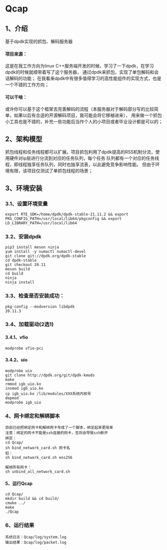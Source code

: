 # Qcap

## 1、介绍
基于dpdk实现的抓包、解码服务器

#### 项目来源：
这是在我工作方向为linux C++服务端开发的时候，学习了一下dpdk，在学习dpdk的时候就顺带着写了这个服务器，
通过dpdk来抓包，实现了单包解码和会话解码的功能；
在我看来dpdk中有很多值得学习的高性能组件的实现方式，也是一个不错的工作方向；
#### 可以干啥：
或许你可以基于这个框架去完善解码的流程（本服务器对于解码部分写的比较简单，如果以后有合适的开源解码项目，我可能会将它移植进来），
用来做一个抓包小工具也是不错的，补充一些功能后当作个人的小项目或者毕业设计都是可以的；

## 2、架构模型
抓包线程和任务线程都可以扩展。项目抓包利用了dpdk提高的RSS机制分流，使用硬件对ip层进行分流到对应的任务队列，每个任务
队列都有一个对应的任务线程，即线程独享任务队列，同时也独享流表，以此避免竞争影响性能。
但由于环境有限，该项目仅测试了单抓包线程的场景；

## 3、环境安装
### 3.1、设置环境变量
```
export RTE_SDK=/home/dpdk/dpdk-stable-21.11.2 && export PKG_CONFIG_PATH=/usr/local/lib64/pkgconfig && export LD_LIBRARY_PATH=/usr/local/lib64
```
### 3.2、安装dpdk
```
pip3 install meson ninja
yum install -y numactl numactl-devel
git clone git://dpdk.org/dpdk-stable
cd dpdk-stable
git checkout 20.11
meson build
cd build
ninja
ninja install
```
### 3.3、检查是否安装成功：
```
pkg-config --modversion libdpdk
20.11.3
```
### 3.4、加载驱动(2选1)
#### 3.4.1、vfio
```
modprobe vfio-pci
```
#### 3.4.2、uio
```
modprobe uio
git clone http://dpdk.org/git/dpdk-kmods
make
rmmod igb_uio.ko
insmod igb_uio.ko
cp igb_uio.ko /lib/modules/XXX系统内核号
depmod
modprobe igb_uio
```

### 4、网卡绑定和解绑脚本
```
目前已经把绑定网卡和解绑网卡写成了一个脚本，绑定起来更简单
注意：绑定的网卡不能是ssh连接的网卡，否则会导致ssh断开
绑定：
cd Qcap/
sh bind_network_card.sh 网卡名
如：
sh bind_network_card.sh ens256

解绑所有网卡：
sh unbind_all_network_card.sh 
```
#### 5、运行Qcap
```
cd Qcap/
mkdir build && cd build/
cmake ../
make
./Qcap
```
### 6、运行结果
```
系统日志：Qcap/log/system.log
输出结果：Qcap/log/packet.log
```